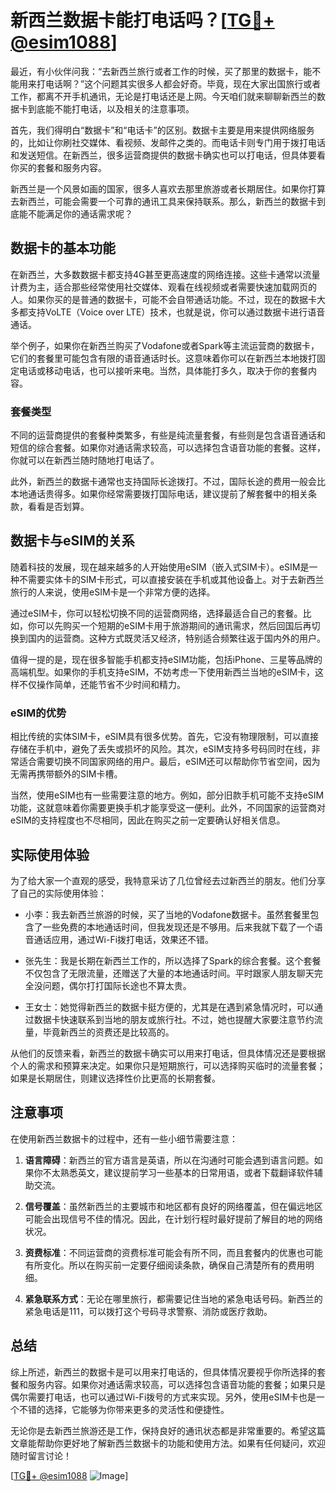 # 新西兰数据卡能打电话吗？[[TG💪+ @esim1088](https://t.me/s/esim1088)]

最近，有小伙伴问我：“去新西兰旅行或者工作的时候，买了那里的数据卡，能不能用来打电话啊？”这个问题其实很多人都会好奇。毕竟，现在大家出国旅行或者工作，都离不开手机通讯，无论是打电话还是上网。今天咱们就来聊聊新西兰的数据卡到底能不能打电话，以及相关的注意事项。

首先，我们得明白“数据卡”和“电话卡”的区别。数据卡主要是用来提供网络服务的，比如让你刷社交媒体、看视频、发邮件之类的。而电话卡则专门用于拨打电话和发送短信。在新西兰，很多运营商提供的数据卡确实也可以打电话，但具体要看你买的套餐和服务内容。

新西兰是一个风景如画的国家，很多人喜欢去那里旅游或者长期居住。如果你打算去新西兰，可能会需要一个可靠的通讯工具来保持联系。那么，新西兰的数据卡到底能不能满足你的通话需求呢？

## 数据卡的基本功能

在新西兰，大多数数据卡都支持4G甚至更高速度的网络连接。这些卡通常以流量计费为主，适合那些经常使用社交媒体、观看在线视频或者需要快速加载网页的人。如果你买的是普通的数据卡，可能不会自带通话功能。不过，现在的数据卡大多都支持VoLTE（Voice over LTE）技术，也就是说，你可以通过数据卡进行语音通话。

举个例子，如果你在新西兰购买了Vodafone或者Spark等主流运营商的数据卡，它们的套餐里可能包含有限的语音通话时长。这意味着你可以在新西兰本地拨打固定电话或移动电话，也可以接听来电。当然，具体能打多久，取决于你的套餐内容。

### 套餐类型

不同的运营商提供的套餐种类繁多，有些是纯流量套餐，有些则是包含语音通话和短信的综合套餐。如果你对通话需求较高，可以选择包含语音功能的套餐。这样，你就可以在新西兰随时随地打电话了。

此外，新西兰的数据卡通常也支持国际长途拨打。不过，国际长途的费用一般会比本地通话贵得多。如果你经常需要拨打国际电话，建议提前了解套餐中的相关条款，看看是否划算。

## 数据卡与eSIM的关系

随着科技的发展，现在越来越多的人开始使用eSIM（嵌入式SIM卡）。eSIM是一种不需要实体卡的SIM卡形式，可以直接安装在手机或其他设备上。对于去新西兰旅行的人来说，使用eSIM卡是一个非常方便的选择。

通过eSIM卡，你可以轻松切换不同的运营商网络，选择最适合自己的套餐。比如，你可以先购买一个短期的eSIM卡用于旅游期间的通讯需求，然后回国后再切换到国内的运营商。这种方式既灵活又经济，特别适合频繁往返于国内外的用户。

值得一提的是，现在很多智能手机都支持eSIM功能，包括iPhone、三星等品牌的高端机型。如果你的手机支持eSIM，不妨考虑一下使用新西兰当地的eSIM卡，这样不仅操作简单，还能节省不少时间和精力。

### eSIM的优势

相比传统的实体SIM卡，eSIM具有很多优势。首先，它没有物理限制，可以直接存储在手机中，避免了丢失或损坏的风险。其次，eSIM支持多号码同时在线，非常适合需要切换不同国家网络的用户。最后，eSIM还可以帮助你节省空间，因为无需再携带额外的SIM卡槽。

当然，使用eSIM也有一些需要注意的地方。例如，部分旧款手机可能不支持eSIM功能，这就意味着你需要更换手机才能享受这一便利。此外，不同国家的运营商对eSIM的支持程度也不尽相同，因此在购买之前一定要确认好相关信息。

## 实际使用体验

为了给大家一个直观的感受，我特意采访了几位曾经去过新西兰的朋友。他们分享了自己的实际使用体验：

- 小李：我去新西兰旅游的时候，买了当地的Vodafone数据卡。虽然套餐里包含了一些免费的本地通话时间，但我发现还是不够用。后来我就下载了一个语音通话应用，通过Wi-Fi拨打电话，效果还不错。
  
- 张先生：我是长期在新西兰工作的，所以选择了Spark的综合套餐。这个套餐不仅包含了无限流量，还赠送了大量的本地通话时间。平时跟家人朋友聊天完全没问题，偶尔打打国际长途也不算太贵。

- 王女士：她觉得新西兰的数据卡挺方便的，尤其是在遇到紧急情况时，可以通过数据卡快速联系到当地的朋友或旅行社。不过，她也提醒大家要注意节约流量，毕竟新西兰的资费还是比较高的。

从他们的反馈来看，新西兰的数据卡确实可以用来打电话，但具体情况还是要根据个人的需求和预算来决定。如果你只是短期旅行，可以选择购买临时的流量套餐；如果是长期居住，则建议选择性价比更高的长期套餐。

## 注意事项

在使用新西兰数据卡的过程中，还有一些小细节需要注意：

1. **语言障碍**：新西兰的官方语言是英语，所以在沟通时可能会遇到语言问题。如果你不太熟悉英文，建议提前学习一些基本的日常用语，或者下载翻译软件辅助交流。

2. **信号覆盖**：虽然新西兰的主要城市和地区都有良好的网络覆盖，但在偏远地区可能会出现信号不佳的情况。因此，在计划行程时最好提前了解目的地的网络状况。

3. **资费标准**：不同运营商的资费标准可能会有所不同，而且套餐内的优惠也可能有所变化。所以在购买前一定要仔细阅读条款，确保自己清楚所有的费用明细。

4. **紧急联系方式**：无论在哪里旅行，都需要记住当地的紧急电话号码。新西兰的紧急电话是111，可以拨打这个号码寻求警察、消防或医疗救助。

## 总结

综上所述，新西兰的数据卡是可以用来打电话的，但具体情况要视乎你所选择的套餐和服务内容。如果你对通话需求较高，可以选择包含语音功能的套餐；如果只是偶尔需要打电话，也可以通过Wi-Fi拨号的方式来实现。另外，使用eSIM卡也是一个不错的选择，它能够为你带来更多的灵活性和便捷性。

无论你是去新西兰旅游还是工作，保持良好的通讯状态都是非常重要的。希望这篇文章能帮助你更好地了解新西兰数据卡的功能和使用方法。如果有任何疑问，欢迎随时留言讨论！

[[TG💪+ @esim1088](https://t.me/s/esim1088) ![Image](https://i.postimg.cc/4NQfJmqS/Snipaste-2025-05-13-00-14-12.png)]